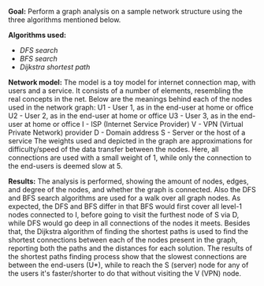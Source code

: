 **Goal:** Perform a graph analysis on a sample network structure using the three algorithms mentioned below.

**Algorithms used:**
- _DFS search_
- _BFS search_
- _Dijkstra shortest path_

**Network model:**
The model is a toy model for internet connection map, with users and a service. It consists of a number of elements, resembling the real concepts in the net. Below are the meanings behind each of the nodes used in the network graph:
U1 - User 1, as in the end-user at home or office
U2 - User 2, as in the end-user at home or office
U3 - User 3, as in the end-user at home or office
I - ISP (Internet Service Provider)
V - VPN (Virtual Private Network) provider
D - Domain address
S - Server or the host of a service
The weights used and depicted in the graph are approximations for difficulty/speed of the data transfer between the nodes. Here, all connections are used with a small weight of 1, while only the connection to the end-users is deemed slow at 5.

**Results:**
The analysis is performed, showing the amount of nodes, edges, and degree of the nodes, and whether the graph is connected. Also the DFS and BFS search algorithms are used for a walk over all graph nodes.
As expected, the DFS and BFS differ in that BFS would first cover all level-1 nodes connected to I, before going to visit the furthest node of S via D, while DFS would go deep in all connections of the nodes it meets.
Besides that, the Dijkstra algorithm of finding the shortest paths is used to find the shortest connections between each of the nodes present in the graph, reporting both the paths and the distances for each solution.
The results of the shortest paths finding process show that the slowest connections are between the end-users (U*), while to reach the S (server) node for any of the users it's faster/shorter to do that without visiting the V (VPN) node.
